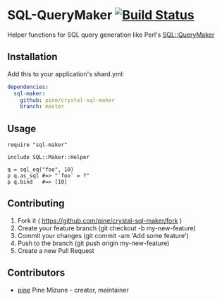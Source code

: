 # SQL-QueryMaker [![Build Status](https://travis-ci.org/pine/crystal-sql-querymaker.svg?branch=master)](https://travis-ci.org/pine/crystal-sql-querymaker)
Helper functions for SQL query generation like Perl's [SQL::QueryMaker](https://github.com/kazuho/SQL-QueryMaker)

## Installation

Add this to your application's shard.yml:

```yaml
dependencies:
  sql-maker:
    github: pine/crystal-sql-maker
    branch: master
```

## Usage

```crystal
require "sql-maker"

include SQL::Maker::Helper

q = sql_eq("foo", 10)
p q.as_sql #=> "`foo` = ?"
p q.bind   #=> [10]
```

## Contributing

1. Fork it ( https://github.com/pine/crystal-sql-maker/fork )
2. Create your feature branch (git checkout -b my-new-feature)
3. Commit your changes (git commit -am 'Add some feature')
4. Push to the branch (git push origin my-new-feature)
5. Create a new Pull Request

## Contributors

- [pine](https://github.com/pine) Pine Mizune - creator, maintainer
